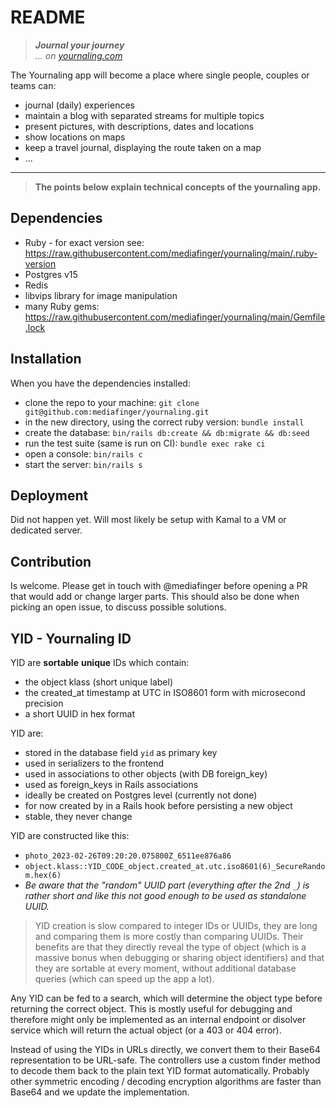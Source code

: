 # README

> **_Journal your journey_**  
> _... on [yournaling.com](https://yournaling.com)_

The Yournaling app will become a place where single people, couples or teams can:

* journal (daily) experiences
* maintain a blog with separated streams for multiple topics
* present pictures, with descriptions, dates and locations
* show locations on maps
* keep a travel journal, displaying the route taken on a map
* ...



---

> **The points below explain technical concepts of the yournaling app.**

## Dependencies

* Ruby - for exact version see: https://raw.githubusercontent.com/mediafinger/yournaling/main/.ruby-version
* Postgres v15
* Redis
* libvips library for image manipulation
* many Ruby gems: https://raw.githubusercontent.com/mediafinger/yournaling/main/Gemfile.lock

## Installation

When you have the dependencies installed:

* clone the repo to your machine: `git clone git@github.com:mediafinger/yournaling.git`
* in the new directory, using the correct ruby version: `bundle install`
* create the database: `bin/rails db:create && db:migrate && db:seed`
* run the test suite (same is run on CI): `bundle exec rake ci`
* open a console: `bin/rails c`
* start the server: `bin/rails s`

## Deployment

Did not happen yet. Will most likely be setup with Kamal to a VM or dedicated server.

## Contribution

Is welcome. Please get in touch with @mediafinger before opening a PR that would add or change larger parts. This should also be done when picking an open issue, to discuss possible solutions.

## YID - Yournaling ID

YID are **sortable** **unique** IDs which contain:

* the object klass (short unique label)
* the created_at timestamp at UTC in ISO8601 form with microsecond precision
* a short UUID in hex format

YID are:

* stored in the database field `yid` as primary key
* used in serializers to the frontend
* used in associations to other objects (with DB foreign_key)
* used as foreign_keys in Rails associations
* ideally be created on Postgres level (currently not done)
* for now created by in a Rails hook before persisting a new object
* stable, they never change

YID are constructed like this:

* `photo_2023-02-26T09:20:20.075800Z_6511ee876a86`
* `object.klass::YID_CODE_object.created_at.utc.iso8601(6)_SecureRandom.hex(6)`
* _Be aware that the "random" UUID part (everything after the 2nd `_`) is rather short and like this not good enough to be used as standalone UUID._

> YID creation is slow compared to integer IDs or UUIDs, they are long and comparing them is more costly than comparing UUIDs. Their benefits are that they directly reveal the type of object (which is a massive bonus when debugging or sharing object identifiers) and that they are sortable at every moment, without additional database queries (which can speed up the app a lot).

Any YID can be fed to a search, which will determine the object type before returning the correct object. This is mostly useful for debugging and therefore might only be implemented as an internal endpoint or disolver service which will return the actual object (or a 403 or 404 error).

Instead of using the YIDs in URLs directly, we convert them to their Base64 representation to be URL-safe. The controllers use a custom finder method to decode them back to the plain text YID format automatically. Probably other symmetric encoding / decoding encryption algorithms are faster than Base64 and we update the implementation.
